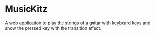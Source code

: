 # MusicKitz
A web application to play the strings of a guitar with keyboard keys and show the pressed key with the transition effect.
